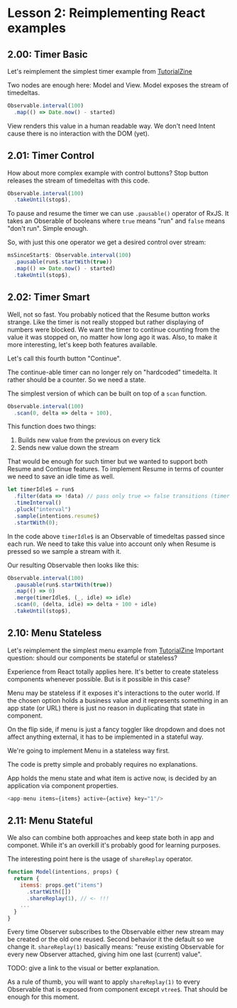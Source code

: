 # Lesson 2: Reimplementing React examples

## 2.00: Timer Basic

Let's reimplement the simplest timer example from [TutorialZine](http://tutorialzine.com/2014/07/5-practical-examples-for-learning-facebooks-react-framework/)

Two nodes are enough here: Model and View.
Model exposes the stream of timedeltas.

```js
Observable.interval(100)
  .map(() => Date.now() - started)
```

View renders this value in a human readable way.
We don't need Intent cause there is no interaction with the DOM (yet).

## 2.01: Timer Control

How about more complex example with control buttons?
Stop button releases the stream of timedeltas with this code.

```js
Observable.interval(100)
  .takeUntil(stop$),
```

To pause and resume the timer we can use `.pausable()` operator of RxJS.
It takes an Obserable of booleans where `true` means "run" and `false` means "don't run".
Simple enough.

So, with just this one operator we get a desired control over stream:

```js
msSinceStart$: Observable.interval(100)
  .pausable(run$.startWith(true))
  .map(() => Date.now() - started)
  .takeUntil(stop$),
```

## 2.02: Timer Smart

Well, not so fast. You probably noticed that the Resume button works strange.
Like the timer is not really stopped but rather displaying of numbers were blocked.
We want the timer to continue counting from the value it was stopped on,
no matter how long ago it was. Also, to make it more interesting, let's keep both features available.

Let's call this fourth button "Continue".

The continue-able timer can no longer rely on "hardcoded" timedelta.
It rather should be a counter. So we need a state.

The simplest version of which can be built on top of a `scan` function.

```js
Observable.interval(100)
  .scan(0, delta => delta + 100),
```

This function does two things:

1. Builds new value from the previous on every tick
2. Sends new value down the stream

That would be enough for such timer but we wanted to support both Resume and Continue features.
To implement Resume in terms of counter we need to save an idle time as well.

```js
let timerIdle$ = run$
  .filter(data => !data) // pass only true => false transitions (timer is stopped)
  .timeInterval()
  .pluck("interval")
  .sample(intentions.resume$)
  .startWith(0);
```

In the code above `timerIdle$` is an Observable of timedeltas passed since each run.
We need to take this value into account only when Resume is pressed so we sample a stream with it.

Our resulting Observable then looks like this:

```js
Observable.interval(100)
  .pausable(run$.startWith(true))
  .map(() => 0)
  .merge(timerIdle$, (_, idle) => idle)
  .scan(0, (delta, idle) => delta + 100 + idle)
  .takeUntil(stop$),
```

## 2.10: Menu Stateless

Let's reimplement the simplest menu example from [TutorialZine](http://tutorialzine.com/2014/07/5-practical-examples-for-learning-facebooks-react-framework/)
Important question: should our components be stateful or stateless?

Experience from React totally applies here.
It's better to create stateless components whenever possible.
But is it possible in this case?

Menu may be stateless if it exposes it's interactions to the outer world.
If the chosen option holds a business value and it represents something in an app state (or URL)
there is just no reason in duplicating that state in component.

On the flip side, if menu is just a fancy toggler like dropdown and does not affect anything external,
it has to be implemented in a stateful way.

We're going to implement Menu in a stateless way first.

The code is pretty simple and probably requires no explanations.

App holds the menu state and what item is active now,
is decided by an application via component properties.

```js
<app-menu items={items} active={active} key="1"/>
```

## 2.11: Menu Stateful

We also can combine both approaches and keep state both in app and componet.
While it's an overkill it's probably good for learning purposes.

The interesting point here is the usage of `shareReplay` operator.

```js
function Model(intentions, props) {
  return {
    items$: props.get("items")
      .startWith([])
      .shareReplay(1), // <- !!!
    ...
  }
}
```

Every time Observer subscribes to the Observable either new stream may be created or the old one reused.
Second behavior it the default so we change it.
`shareReplay(1)` basically means: "reuse existing Observable for every
new Observer attached, giving him one last (current) value".

TODO: give a link to the visual or better explanation.

As a rule of thumb, you will want to apply `shareReplay(1)` to every Observable
that is exposed from component except `vtree$`. That should be enough for this moment.
